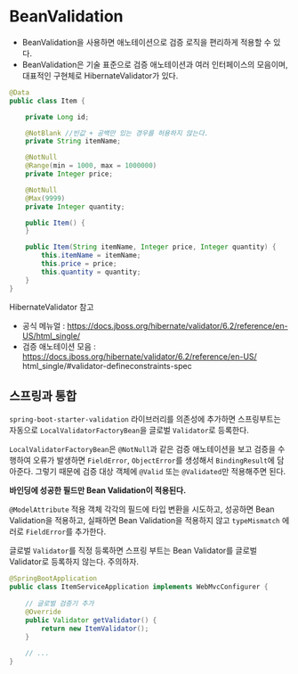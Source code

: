 # BeanValidation

- BeanValidation을 사용하면 애노테이션으로 검증 로직을 편리하게 적용할 수 있다.
- BeanValidation은 기술 표준으로 검증 애노테이션과 여러 인터페이스의 모음이며, 대표적인 구현체로 HibernateValidator가 있다.

```java
@Data
public class Item {

    private Long id;

    @NotBlank //빈값 + 공백만 있는 경우를 허용하지 않는다.
    private String itemName;

    @NotNull
    @Range(min = 1000, max = 1000000)
    private Integer price;

    @NotNull
    @Max(9999)
    private Integer quantity;

    public Item() {
    }

    public Item(String itemName, Integer price, Integer quantity) {
        this.itemName = itemName;
        this.price = price;
        this.quantity = quantity;
    }
}

```

HibernateValidator 참고
- 공식 메뉴얼 : https://docs.jboss.org/hibernate/validator/6.2/reference/en-US/html_single/
- 검증 애노테이션 모음 :  https://docs.jboss.org/hibernate/validator/6.2/reference/en-US/ html_single/#validator-defineconstraints-spec

## 스프링과 통합

`spring-boot-starter-validation` 라이브러리를 의존성에 추가하면 스프링부트는 자동으로 `LocalValidatorFactoryBean`을 글로벌 `Validator`로 등록한다. 

`LocalValidatorFactoryBean`은 `@NotNull`과 같은 검증 애노테이션을 보고 검증을 수행하여 오류가 발생하면 `FieldError`, `ObjectError`를 생성해서 `BindingResult`에 담아준다. 그렇기 때문에 검증 대상 객체에 `@Valid` 또는 `@Validated`만 적용해주면 된다.

**바인딩에 성공한 필드만 Bean Validation이 적용된다.**

`@ModelAttribute` 적용 객체 각각의 필드에 타입 변환을 시도하고, 성공하면 Bean Validation을 적용하고, 실패하면 Bean Validation을 적용하지 않고 `typeMismatch` 에러로 `FieldError`를 추가한다.

글로벌 `Validator`를 직정 등록하면 스프링 부트는 Bean Validator를 글로벌 Validator로 등록하지 않는다. 주의하자.
```java
@SpringBootApplication
public class ItemServiceApplication implements WebMvcConfigurer {
    
    // 글로벌 검증기 추가
    @Override
    public Validator getValidator() {
        return new ItemValidator();
    }
    
    // ...
}          
```



